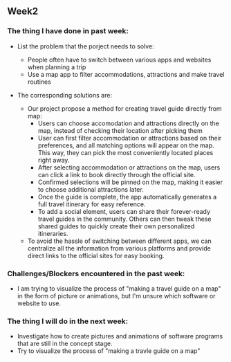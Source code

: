 ## Week2

### The thing I have done in past week:

- List the problem that the porject needs to solve:
  - People often have to switch between various apps and websites when planning a trip
  - Use a map app to filter accommodations, attractions and make travel routines


- The corresponding solutions are:
  - Our project propose a method for creating travel guide directly from map:
    - Users can choose accomodation and attractions directly on the map, instead of checking their location after picking them
    - User can first filter accommodation or attractions based on their preferences, and all matching options will appear on the map. This way, they can pick the most conveniently located places right away.
    - After selecting accommodation or attractions on the map, users can click a link to book directly through the official site.
    - Confirmed selections will be pinned on the map, making it easier to choose additional attractions later.
    - Once the guide is complete, the app automatically generates a full travel itinerary for easy reference.
    - To add a social element, users can share their forever-ready travel guides in the community. Others can then tweak these shared guides to quickly create their own personalized itineraries.
  - To avoid the hassle of switching between different apps, we can centralize all the information from various platforms and provide direct links to the official sites for easy booking.

### Challenges/Blockers encountered in the past week:

- I am trying to visualize the process of "making a travel guide on a map" in the form of picture or animations, but I'm unsure which software or website to use.



### The thing I will do in the next week:

- Investigate how to create pictures and animations of software programs that are still in the concept stage.
- Try to visualize the process of "making a travle guide on a map"

